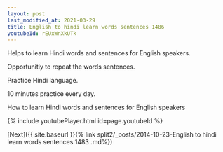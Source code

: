 ```yaml
---
layout: post
last_modified_at: 2021-03-29
title: English to hindi learn words sentences 1486 
youtubeId: rEUxWnXkUTk
---
```

 
 
Helps to learn Hindi words and sentences for English speakers.

Opportunitiy to repeat the words sentences. 

Practice Hindi language. 
 
10 minutes practice every day. 
 
How to learn Hindi words and sentences for English speakers 
 
{% include youtubePlayer.html id=page.youtubeId %}
 
 
[Next]({{ site.baseurl }}{% link  split2/_posts/2014-10-23-English to hindi learn words sentences 1483 .md%})
 
